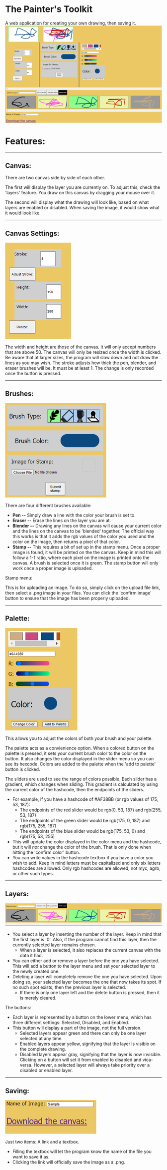# The Painter's Toolkit

A web application for creating your own drawing, then saving it.
<img src="images/Main screen.png"></img>

# Features:
____

Canvas:
-- 

There are two canvas side by side of each other.

The first will display the layer you are currently on. To adjust this, check the 'layers' feature. You draw on this canvas by dragging your mouse over it.

The second will display what the drawing will look like, based on what layers are enabled or disabled. When saving the image, it would show what it would look like.
____

Canvas Settings:
--
<img src="images/Canvas attributes.png"></img>

The width and height are those of the canvas. It will only accept numbers that are above 50. The canvas will only be resized once the width is clicked. Be aware that at larger sizes, the program will slow down and not draw the lines as you may wish.
The stroke adjusts how thick the pen, blender, and eraser brushes will be. It must be at least 1. The change is only recorded once the button is pressed.

___

Brushes:
--
<img src="images/Brush attributes.png"></img>

There are four different brushes available:
- **Pen --** Simply draw a line with the color your brush is set to.
- **Eraser --** Erase the lines on the layer you are at.
- **Blender --** Drawing any lines on the canvas will cause your current color and the lines on the canvas to be 'blended' together. The official way this works is that it adds the rgb values of the color you used and the color on the image, then returns a pixel of that color.
- **Stamp --** This requires a bit of set up in the stamp menu. Once a proper image is found, it will be printed on the the canvas. Keep in mind this will follow a 1-1 ratio, where each pixel on the image is printed onto the canvas.
A brush is selected once it is green.
The stamp button will only work once a proper image is uploaded.

Stamp menu:

This is for uploading an image. To do so, simply click on the upload file link, then select a .png image in your files. You can click the 'confirm image' button to ensure that the image has been properly uploaded.
____

Palette:
--

<img src="images/Color settings.png"></img>

This allows you to adjust the colors of both your brush and your palette.

The palette acts as a convienience option. When a colored button on the palette is pressed, it sets your current brush color to the color on the button. It also changes the color displayed in the slider menu so you can see its hexcode.
Colors are added to the palette when the 'add to palette' button is clicked.

The sliders are used to see the range of colors possible. Each slider has a gradient, which changes when sliding. This gradient is calculated by using the current color of the hashcode, then the endpoints of the sliders.
* For example, if you have a hashcode of #AF38BB (or rgb values of 175, 53, 187):
   * The endpoints of the red slider would be rgb(0, 53, 187) and rgb(255, 53, 187)
   * The endpoints of the green slider would be rgb(175, 0, 187) and rgb(175, 255, 187)
   * The endpoints of the blue slider would be rgb(175, 53, 0) and rgb(175, 53, 255)
* This will update the color displayed in the color menu and the hashcode, but it will _not_ change the color of the brush. That is only done when hitting the 'confirm color' button.
* You can write values in the hashcode textbox if you have a color you wish to add. Keep in mind letters must be capitalized and only six letters hashcodes are allowed. Only rgb hashcodes are allowed, not myc, agrb, or other such types.
____

Layers:
--

<img src="images/Layer Settings.png"></img>

* You select a layer by inserting the number of the layer. Keep in mind that the first layer is '0'. Also, if the program cannot find this layer, then the currently selected layer remains chosen.
  * When a layer is selected, it also replaces the current canvas with the data it had.
* You can either add or remove a layer before the one you have selected. This will add a button to the layer menu and set your selected layer to the newly created one.
* Deleting a layer will completely remove the one you have selected. Upon doing so, your selected layer becomes the one that now takes its spot. If no such spot exists, then the previous layer is selected.
  * If there is only one layer left and the delete button is pressed, then it is merely cleared.

The buttons:
* Each layer is represented by a button on the lower menu, which has three different settings: Selected, Disabled, and Enabled.
* This button will display a part of the image, not the full version.
  * Selected layers appear green and there can only be one layer selected at any time. 
  * Enabled layers appear yellow, signifying that the layer is visible on the complete drawing.
  * Disabled layers appear gray, signifying that the layer is now invisible.
Clicking on a button will set it from enabled to disabled and vica-versa. However, a selected layer will always take priority over a disabled or enabled layer.

____

Saving:
--
<img src="images/Downloading Image.png"></img>

Just two items: A link and a textbox. 
* Filling the textbox will let the program know the name of the file you want to save it as.
* Clicking the link will officially save the image as a .png.
